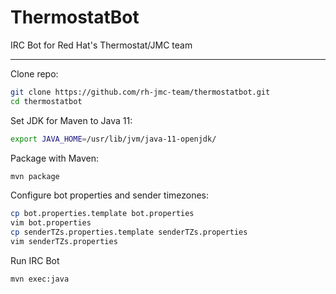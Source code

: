 # ThermostatBot
IRC Bot for Red Hat's Thermostat/JMC team

---

Clone repo:
```bash
git clone https://github.com/rh-jmc-team/thermostatbot.git
cd thermostatbot
```  

Set JDK for Maven to Java 11:
```bash
export JAVA_HOME=/usr/lib/jvm/java-11-openjdk/
```  

Package with Maven:
```bash
mvn package
```  

Configure bot properties and sender timezones:
```bash
cp bot.properties.template bot.properties
vim bot.properties
cp senderTZs.properties.template senderTZs.properties
vim senderTZs.properties
```  

Run IRC Bot
```bash
mvn exec:java
```  
